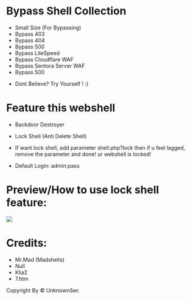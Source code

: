 # Bypass Shell Collection

* Small Size (For Bypassing)
* Bypass 403
* Bypass 404
* Bypass 500
* Bypass LiteSpeed
* Bypass Cloudflare WAF
* Bypass Sentora Server WAF
* Bypass 500

- Dont Believe? Try Yourself ! :)

# Feature this webshell
* Backdoor Destroyer
* Lock Shell (Anti Delete Shell)
* If want lock shell, add parameter shell.php?lock then if u feel lagged, remove the parameter and done! ur webshell is locked!

* Default Login: admin:pass



# Preview/How to use lock shell feature:

<img src="https://raw.githubusercontent.com/riztrexx/ALFA-Shell-Bypass-All-WAF/main/Recording%202022-11-20%20at%2000.51.33.gif">

# Credits:

- Mr.Mad (Madshells)
- Null
- Klia2
- 7.htm

Copyright By &copy; UnknownSec
